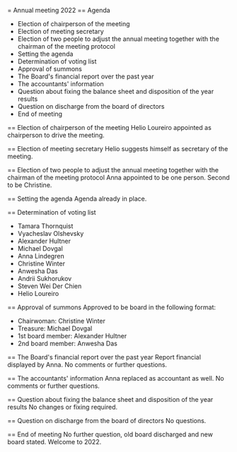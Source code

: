 = Annual meeting 2022
== Agenda

* Election of chairperson of the meeting
* Election of meeting secretary
* Election of two people to adjust the annual meeting together with the chairman of the meeting protocol
* Setting the agenda
* Determination of voting list
* Approval of summons
* The Board's financial report over the past year
* The accountants' information
* Question about fixing the balance sheet and disposition of the year results
* Question on discharge from the board of directors
* End of meeting

== Election of chairperson of the meeting
Helio Loureiro appointed as chairperson to drive the meeting.

== Election of meeting secretary
Helio suggests himself as secretary of the meeting.

== Election of two people to adjust the annual meeting together with the chairman of the meeting protocol
Anna appointed to be one person.  Second to be Christine.

== Setting the agenda
Agenda already in place.

== Determination of voting list
* Tamara Thornquist
* Vyacheslav Olshevsky
* Alexander Hultner
* Michael Dovgal
* Anna Lindegren
* Christine Winter
* Anwesha Das
* Andrii Sukhorukov
* Steven Wei Der Chien
* Helio Loureiro

== Approval of summons
Approved to be board in the following format:
* Chairwoman: Christine Winter
* Treasure: Michael Dovgal
* 1st board member: Alexander Hultner
* 2nd board member: Anwesha Das

== The Board's financial report over the past year
Report financial displayed by Anna.  No comments or further questions.

== The accountants' information
Anna replaced as accountant as well.  No comments or further questions.

== Question about fixing the balance sheet and disposition of the year results
No changes or fixing required.

== Question on discharge from the board of directors
No questions.


== End of meeting
No further question, old board discharged and new board stated.  Welcome to 2022.
